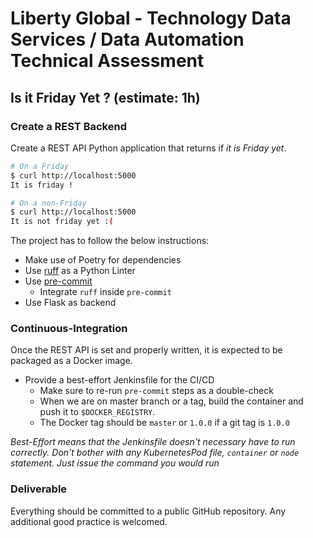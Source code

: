 # Liberty Global - Technology Data Services / Data Automation Technical Assessment
## Is it Friday Yet ? (estimate: 1h)

### Create a REST Backend


Create a REST API Python application that returns if *it is Friday yet*.

```sh
# On a Friday
$ curl http://localhost:5000
It is friday !

# On a non-Friday
$ curl http://localhost:5000
It is not friday yet :(
```

The project has to follow the below instructions:

- Make use of Poetry for dependencies
- Use [ruff](https://github.com/charliermarsh/ruff) as a Python Linter
- Use [pre-commit](https://pre-commit.com/)
  - Integrate `ruff` inside `pre-commit`
- Use Flask as backend


### Continuous-Integration

Once the REST API is set and properly written, it is expected to be packaged as a Docker image.

- Provide a best-effort Jenkinsfile for the CI/CD
  - Make sure to re-run `pre-commit` steps as a double-check
  - When we are on master branch or a tag, build the container and push it to `$DOCKER_REGISTRY`.
  - The Docker tag should be `master` or `1.0.0` if a git tag is `1.0.0`


_Best-Effort means that the Jenkinsfile doesn't necessary have to run correctly. Don't bother with any KubernetesPod file, `container` or `node` statement. Just issue the command you would run_


### Deliverable

Everything should be committed to a public GitHub repository. Any additional good practice is welcomed.
